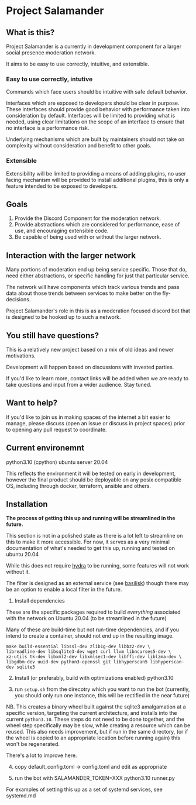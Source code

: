 # Project Salamander

## What is this?

Project Salamander is a currently in development component
for a larger social presence moderation network.

It aims to be easy to use correctly, intuitive, and extensible.

### Easy to use correctly, intutive

Commands which face users should be intuitive with safe default behavior.

Interfaces which are exposed to developers should be clear in purpose.
These interfaces should provide good behavior with performance
taken into consideration by default. Interfaces will be limited to
providing what is needed, using clear limitations on the scope of an interface
to ensure that no interface is a performance risk.

Underlying mechanisms which are built by maintainers should not take on
complexity without consideration and benefit to other goals.

### Extensible

Extensibility will be limited to providing a means of adding plugins,
no user facing mechanism will be provided to install additional plugins,
this is only a feature intended to be exposed to developers.

## Goals

1. Provide the Discord Component for the moderation network.
2. Provide abstractions which are considered for performance, ease of use, and encouraging extensible code.
3. Be capable of being used with or without the larger network.

## Interaction with the larger network

Many portions of moderation end up being service specific.
Those that do, need either abstractions, or specific handling for just that particular service.

The network will have components which track various trends
and pass data about those trends between services to make better on the fly-decisions.

Project Salamander's role in this is as a moderation focused discord bot that
is designed to be hooked up to such a network.

## You still have questions?

This is a relatively new project based on a mix of old ideas and newer motivations.

Development will happen based on discussions with invested parties.

If you'd like to learn more, contact links will be added when we are ready to take questions and input from a wider audience. Stay tuned.


## Want to help?

If you'd like to join us in making spaces of the internet a bit easier to manage,
please discuss (open an issue or discuss in project spaces) prior to opening any pull request to coordinate.


## Current environemnt

python3.10 (cpython)
ubuntu server 20.04

This reflects the environment it will be tested on early in development, however
the final product should be deployable on any posix compatible OS,
including through docker, terraform, ansible and others.

## Installation

**The process of getting this up and running will be streamlined in the future.**

This section is not in a polished state as there is a lot left to streamline on this to make it more accessible.
For now, it serves as a very minimal documentation of what's needed to get this up, running and tested on ubuntu 20.04

While this does not require [hydra](https://github.com/unified-moderation-network/hydra) to be running, some features will not work without it.

The filter is designed as an external service (see [basilisk](https://github.com/unified-moderation-network/basilisk))
though there may be an option to enable a local filter in the future.


1. Install dependencies

These are the specific packages required to build *everything* associated with the network
on Ubuntu 20.04 (to be streamlined in the future)

Many of these are build-time but not run-time dependencies, and if you intend to create a container, should not end up in the resulting image.

```
make build-essential libssl-dev zlib1g-dev libbz2-dev \
libreadline-dev libsqlite3-dev wget curl llvm libncurses5-dev \
xz-utils tk-dev libxml2-dev libxmlsec1-dev libffi-dev liblzma-dev \
libgdbm-dev uuid-dev python3-openssl git libhyperscan5 libhyperscan-dev sqlite3
```

2. Install (or preferably, build with optimizations enabled) python3.10

3. run `setup.sh` from the direcotry which you want to run the bot (currently, you should only run one instance, this will be rectified in the near future)

  NB. This creates a binary wheel built against the sqlite3 amalgamation at a specific version, targeting the current architecture,
  and installs into the current `python3.10`.
  These steps do not need to be done together, and the wheel step specifically may be slow, while creating a resource which can be reused.
  This also needs improvement, but if run in the same directory, (or if the wheel is copied to an appropriate location before running again)
  this won't be regenerated.

  There's a lot to improve here.

4. copy default_config.toml -> config.toml and edit as appropriate

5. run the bot with SALAMANDER_TOKEN=XXX python3.10 runner.py

For examples of setting this up as a set of systemd services, see systemd.md
